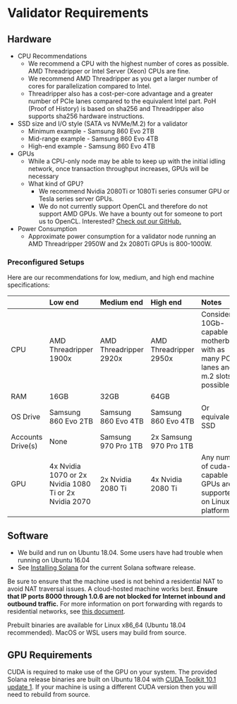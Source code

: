 # Validator Requirements

## Hardware

* CPU Recommendations
  * We recommend a CPU with the highest number of cores as possible. AMD Threadripper or Intel Server \(Xeon\) CPUs are fine.
  * We recommend AMD Threadripper as you get a larger number of cores for parallelization compared to Intel.
  * Threadripper also has a cost-per-core advantage and a greater number of PCIe lanes compared to the equivalent Intel part. PoH \(Proof of History\) is based on sha256 and Threadripper also supports sha256 hardware instructions.
* SSD size and I/O style \(SATA vs NVMe/M.2\) for a validator
  * Minimum example - Samsung 860 Evo 2TB
  * Mid-range example - Samsung 860 Evo 4TB
  * High-end example - Samsung 860 Evo 4TB
* GPUs
  * While a CPU-only node may be able to keep up with the initial idling network, once transaction throughput increases, GPUs will be necessary
  * What kind of GPU?
    * We recommend Nvidia 2080Ti or 1080Ti series consumer GPU or Tesla series server GPUs.
    * We do not currently support OpenCL and therefore do not support AMD GPUs. We have a bounty out for someone to port us to OpenCL. Interested? [Check out our GitHub.](https://github.com/solana-labs/solana)
* Power Consumption
  * Approximate power consumption for a validator node running an AMD Threadripper 2950W and 2x 2080Ti GPUs is 800-1000W.

### Preconfigured Setups

Here are our recommendations for low, medium, and high end machine specifications:

|  | Low end | Medium end | High end | Notes |
| :--- | :--- | :--- | :--- | :--- |
| CPU | AMD Threadripper 1900x | AMD Threadripper 2920x | AMD Threadripper 2950x | Consider a 10Gb-capable motherboard with as many PCIe lanes and m.2 slots as possible. |
| RAM | 16GB | 32GB | 64GB |  |
| OS Drive | Samsung 860 Evo 2TB | Samsung 860 Evo 4TB | Samsung 860 Evo 4TB | Or equivalent SSD |
| Accounts Drive\(s\) | None | Samsung 970 Pro 1TB | 2x Samsung 970 Pro 1TB |  |
| GPU | 4x Nvidia 1070 or 2x Nvidia 1080 Ti or 2x Nvidia 2070 | 2x Nvidia 2080 Ti | 4x Nvidia 2080 Ti | Any number of cuda-capable GPUs are supported on Linux platforms. |

## Software

* We build and run on Ubuntu 18.04.  Some users have had trouble when running on Ubuntu 16.04
* See [Installing Solana](../install-solana.md) for the current Solana software release.

Be sure to ensure that the machine used is not behind a residential NAT to avoid
NAT traversal issues. A cloud-hosted machine works best. **Ensure that IP ports 8000 through 1.0.6 are not blocked for Internet inbound and outbound traffic.**
For more information on port forwarding with regards to residential networks,
see [this document](http://www.mcs.sdsmt.edu/lpyeatt/courses/314/PortForwardingSetup.pdf).

Prebuilt binaries are available for Linux x86\_64 \(Ubuntu 18.04 recommended\).
MacOS or WSL users may build from source.

## GPU Requirements

CUDA is required to make use of the GPU on your system. The provided Solana
release binaries are built on Ubuntu 18.04 with [CUDA Toolkit 10.1 update 1](https://developer.nvidia.com/cuda-toolkit-archive). If your machine is using
a different CUDA version then you will need to rebuild from source.
